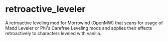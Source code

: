 # retroactive_leveler
A retroactive leveling mod for Morrowind (OpenMW) that scans for usage of Madd Leveler or Phi's Carefree Leveling mods and applies their effects retroactively to characters leveled with vanilla.
